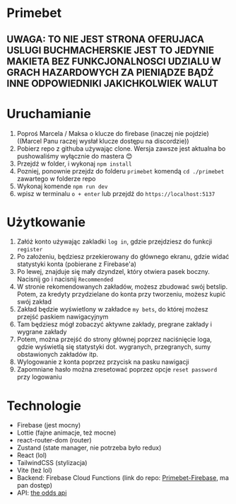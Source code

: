 # Primebet
## UWAGA: TO NIE JEST STRONA OFERUJACA USLUGI BUCHMACHERSKIE JEST TO JEDYNIE MAKIETA BEZ FUNKCJONALNOSCI UDZIALU W GRACH HAZARDOWYCH ZA PIENIĄDZE BĄDŹ INNE ODPOWIEDNIKI JAKICHKOLWIEK WALUT

# Uruchamianie
1) Poproś Marcela / Maksa o klucze do firebase (inaczej nie pojdzie) ((Marcel Panu raczej wysłał klucze dostępu na discordzie))
2) Pobierz repo z githuba używając clone. Wersja zawsze jest aktualna bo pushowaliśmy wyłącznie do mastera 😊
3) Przejdź w folder, i wykonaj `npm install`
4) Pozniej, ponownie przejdz do folderu `primebet` komendą `cd ./primebet` zawartego w folderze repo
5) Wykonaj komende `npm run dev`
6) wpisz w terminalu `o + enter` lub przejdź do `https://localhost:5137`
   
# Użytkowanie
1) Załóż konto używając zakladki `log in`, gdzie przejdziesz do funkcji `register`
2) Po założeniu, będziesz przekierowany do głównego ekranu, gdzie widać statystyki konta (pobierane z Firebase'a)
3) Po lewej, znajduje się mały dzyndzel, który otwiera pasek boczny. Nacisnij go i nacisnij `Recommended`
4) W stronie rekomendowanych zakładów, możesz zbudować swój betslip. Potem, za kredyty przydzielane do konta przy tworzeniu, możesz kupić swój zakład
5) Zakład będzie wyświetlony w zakładce `my bets`, do której możesz przejść paskiem nawigacyjnym
6) Tam będziesz mógł zobaczyć aktywne zakłady, pregrane zakłady i wygrane zakłady
7) Potem, można przejść do strony głównej poprzez naciśnięcie loga, gdzie wyświetlą się statystyki dot. wygranych, przegranych, sumy obstawionych zakładów itp.
8) Wylogowanie z konta poprzez przycisk na pasku nawigacji
9) Zapomniane hasło można zresetować poprzez opcje `reset password` przy logowaniu

# Technologie
- Firebase (jest mocny)
- Lottie (fajne animacje, też mocne)
- react-router-dom (router)
- Zustand (state manager, nie potrzeba było redux)
- React (lol)
- TailwindCSS (stylizacja)
- Vite (też lol)
- Backend: Firebase Cloud Functions (link do repo: [Primebet-Firebase](https://github.com/Marc3usz/Primebet-Firebase/tree/master), ma pan dostęp)
- API: [the odds api](https://the-odds-api.com/)